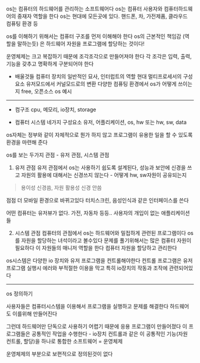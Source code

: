 os는 컴퓨터의 하드웨어를 관리하는 소프트웨어다
os는 컴퓨터 사용자와 컴퓨터하드웨어의 중재자 역할을 한다
os는 현대에 모든곳에 있다. 핸드폰, 차, 가전제품, 클라우드 컴퓨팅 환경 등

os를 이해하기 위해서는 컴퓨터 구조를 먼저 이해해야 한다
os의 근본적인 책임감 (역할을 말하는듯) 은 하드웨어 자원을 프로그램에 할당하는 것이다!

운영체제는 크고 복잡하기 때문에 조각조각으로 만들어져야 한다
각 조각은 입력, 출력, 기능을 갖추고 명확하게 구분되어야 한다

- 배울것들
컴퓨터 장치의 일반적인 묘사, 인터럽트의 역할
현대 멀티프로세서의 구성요소
유저모드에서 커널모드로의 변환
다양한 컴퓨팅 환경에서 os가 어떻게 쓰이는지
free, 오픈소스 os 예시

---

- 컴구조
cpu, 메모리, io장치, storage

- 컴퓨터 시스템 네가지 구성요소
유저, 어플리케이션, os, hw
또는
hw, sw, data

os자체는 정부와 같이 자체적으로 뭔가 하지 않고 프로그램이 유용한 일을 할 수 있도록 환경을 마련해 준다

os를 보는 두가지 관점 - 유저 관점, 시스템 관점

1. 유저 관점
유저 관점에서 os는 사용하기 쉽도록 설계된다, 성능과 보안에 신경을 쓰고
자원의 활용에 대해서는 신경쓰지 않는다 - 어떻게 hw, sw자원이 공유되는지
> 용이성 신경씀, 자원 활용성 신경 안씀

점점 더 모바일 환경으로 바뀌고있다
터치스크린, 음성인식과 같은 인터페이스를 쓴다

어떤 컴퓨터는 유저뷰가 없다. 가전, 자동차 등등..
사용자의 개입이 없는 애플리케이션들


2. 시스템 관점
컴퓨터의 관점에서 os는 하드웨어와 밀접하게 관련된 프로그램이다
os를 자원을 할당하는 녀석이라고 볼수있다
문제를 풀기위해서는 많은 컴퓨터 자원이 필요하다
이 자원들의 매니저 역할을 한다
컴퓨터 자원을 할당하고 관리한다

os시스템은 다양한 io 장치와 유저 프로그램을 컨트롤해야한다
컨트롤 프로그램은 유저프로그램 실행시 에러와 부적절한 이용을 막고
특히 io장치의 작동과 조작에 관련되어있다


---

os 정의하기

사용자들은 컴퓨터시스템을 이용해서 프로그램을 실행하고 문제를 해결한다
하드웨어도 이를위해 만들어진다

그런데 하드웨어만 단독으로 사용하기 어렵기 때문에 응용 프로그램이 만들어졌다
이 프로그램들은 공통적인 작업을 수행한다 - io장치 컨트롤과 같은
이 공통적인 기능(자원 컨트롤, 할당)을 하나로 통합한 소프트웨어 = 운영체제

운영체제의 부분으로 보편적으로 정의된것이 없다
